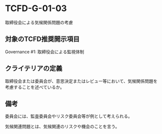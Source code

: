 # TCFD-G-01-03

取締役会による気候関係問題の考慮

## 対象のTCFD推奨開示項目

Governance #1: 取締役会による監視体制

## クライテリアの定義

取締役会または委員会が、意思決定またはレビュー等において、気候関係問題を考慮することを述べているか。

## 備考

委員会には、監査委員会やリスク委員会等が例として考えられる。

気候関連問題とは、気候関連のリスクや機会のことを言う。
